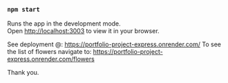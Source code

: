 
### `npm start`

Runs the app in the development mode.\
Open [http://localhost:3003](http://localhost:3003) to view it in your browser.

See deployment @:
https://portfolio-project-express.onrender.com/
To see the list of flowers navigate to: https://portfolio-project-express.onrender.com/flowers 

Thank you.
